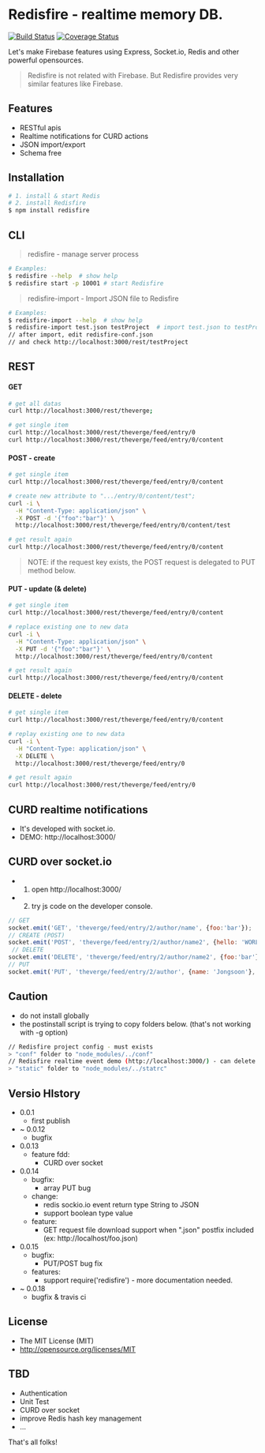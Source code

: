 Redisfire - realtime memory DB.
===========================
[![Build Status](https://travis-ci.org/althjs/redisfire.png)](https://travis-ci.org/althjs/redisfire)
[![Coverage Status](https://coveralls.io/repos/althjs/redisfire/badge.svg?branch=)](https://coveralls.io/r/althjs/redisfire?branch=)

Let's make Firebase features using Express, Socket.io, Redis and other powerful opensources.

> Redisfire is not related with Firebase.
> But Redisfire provides very similar features like Firebase.


## Features
* RESTful apis
* Realtime notifications for CURD actions
* JSON import/export
* Schema free

## Installation
```bash
# 1. install & start Redis
# 2. install Redisfire
$ npm install redisfire
```

## CLI
> redisfire - manage server process

```bash
# Examples:
$ redisfire --help  # show help
$ redisfire start -p 10001 # start Redisfire
```

> redisfire-import - Import JSON file to Redisfire

```bash
# Examples:
$ redisfire-import --help  # show help
$ redisfire-import test.json testProject  # import test.json to testProject
// after import, edit redisfire-conf.json
// and check http://localhost:3000/rest/testProject
```

## REST
#### GET
```bash
# get all datas
curl http://localhost:3000/rest/theverge;

# get single item
curl http://localhost:3000/rest/theverge/feed/entry/0
curl http://localhost:3000/rest/theverge/feed/entry/0/content
```

#### POST - create
```bash
# get single item
curl http://localhost:3000/rest/theverge/feed/entry/0/content

# create new attribute to ".../entry/0/content/test";
curl -i \
  -H "Content-Type: application/json" \
  -X POST -d '{"foo":"bar"}' \
  http://localhost:3000/rest/theverge/feed/entry/0/content/test

# get result again
curl http://localhost:3000/rest/theverge/feed/entry/0/content
```
> NOTE: if the request key exists, the POST request is delegated to PUT method below.


#### PUT - update (& delete)
```bash
# get single item
curl http://localhost:3000/rest/theverge/feed/entry/0/content

# replace existing one to new data
curl -i \
  -H "Content-Type: application/json" \
  -X PUT -d '{"foo":"bar"}' \
  http://localhost:3000/rest/theverge/feed/entry/0/content

# get result again
curl http://localhost:3000/rest/theverge/feed/entry/0/content
```

#### DELETE - delete
```bash
# get single item
curl http://localhost:3000/rest/theverge/feed/entry/0/content

# replay existing one to new data
curl -i \
  -H "Content-Type: application/json" \
  -X DELETE \
  http://localhost:3000/rest/theverge/feed/entry/0

# get result again
curl http://localhost:3000/rest/theverge/feed/entry/0
```

## CURD realtime notifications
* It's developed with socket.io.
* DEMO:
  http://localhost:3000/

## CURD over socket.io
* 1. open http://localhost:3000/
* 2. try js code on the developer console.

```javascript
// GET
socket.emit('GET', 'theverge/feed/entry/2/author/name', {foo:'bar'});
// CREATE (POST)
socket.emit('POST', 'theverge/feed/entry/2/author/name2', {hello: 'WORLD'}, {foo:'bar'});
 // DELETE
socket.emit('DELETE', 'theverge/feed/entry/2/author/name2', {foo:'bar'});
// PUT
socket.emit('PUT', 'theverge/feed/entry/2/author', {name: 'Jongsoon'}, {foo:'bar'});
```

## Caution
* do not install globally
* the postinstall script is trying to copy folders below. (that's not working with -g option)

```bash
// Redisfire project config - must exists
> "conf" folder to "node_modules/../conf"
// Redisfire realtime event demo (http://localhost:3000/) - can delete
> "static" folder to "node_modules/../statrc"
```

## Versio HIstory
* 0.0.1
  * first publish
* ~ 0.0.12
  * bugfix
* 0.0.13
  * feature fdd:
    * CURD over socket
* 0.0.14
  * bugfix:
    * array PUT bug
  * change:
    * redis sockio.io event return type String to JSON
    * support boolean type value
  * feature:
    * GET request file download support when ".json" postfix included (ex: http://localhost/foo.json)
* 0.0.15
  * bugfix:
    * PUT/POST bug fix
  * features:
    * support require('redisfire') - more documentation needed.
* ~ 0.0.18
  * bugfix & travis ci

## License
* The MIT License (MIT)
* http://opensource.org/licenses/MIT

## TBD
* Authentication
* Unit Test
* CURD over socket
* improve Redis hash key management
* ...


That's all folks!
